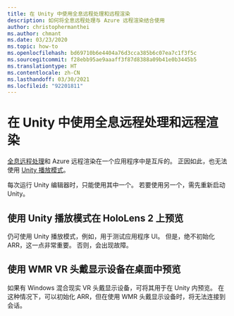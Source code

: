 ```yaml
---
title: 在 Unity 中使用全息远程处理和远程渲染
description: 如何将全息远程处理与 Azure 远程渲染结合使用
author: christophermanthei
ms.author: chmant
ms.date: 03/23/2020
ms.topic: how-to
ms.openlocfilehash: bd69710b6e4404a76d3cca385b6c07ea7c1f3f5c
ms.sourcegitcommit: f28ebb95ae9aaaff3f87d8388a09b41e0b3445b5
ms.translationtype: HT
ms.contentlocale: zh-CN
ms.lasthandoff: 03/30/2021
ms.locfileid: "92201811"
---
```

# <a name="use-holographic-remoting-and-remote-rendering-in-unity"></a>在 Unity 中使用全息远程处理和远程渲染

[全息远程处理](/windows/mixed-reality/holographic-remoting-player)和 Azure 远程渲染在一个应用程序中是互斥的。 正因如此，也无法使用 [Unity 播放模式](/windows/mixed-reality/unity-play-mode)。

每次运行 Unity 编辑器时，只能使用其中一个。 若要使用另一个，需先重新启动 Unity。

## <a name="use-unity-play-mode-to-preview-on-hololens-2"></a>使用 Unity 播放模式在 HoloLens 2 上预览

 仍可使用 Unity 播放模式，例如，用于测试应用程序 UI。 但是，绝不初始化 ARR，这一点非常重要。 否则，会出现故障。

## <a name="use-a-wmr-vr-headset-to-preview-on-desktop"></a>使用 WMR VR 头戴显示设备在桌面中预览

如果有 Windows 混合现实 VR 头戴显示设备，可将其用于在 Unity 内预览。 在这种情况下，可以初始化 ARR，但在使用 WMR 头戴显示设备时，将无法连接到会话。